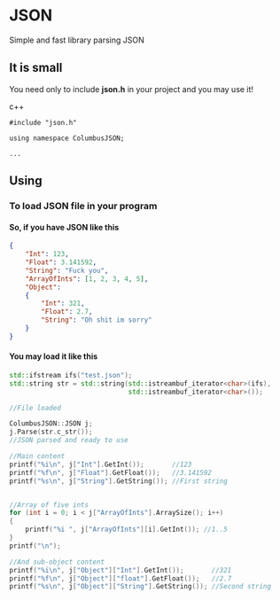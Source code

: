 # JSON
Simple and fast library parsing JSON

## It is small
You need only to include **json.h** in your project and you may use it!

c++
```
#include "json.h"

using namespace ColumbusJSON;

...
```

## Using

### To load JSON file in your program

#### So, if you have JSON like this

```json
{
	"Int": 123,
	"Float": 3.141592,
	"String": "Fuck you",
	"ArrayOfInts": [1, 2, 3, 4, 5],
	"Object":
	{
		"Int": 321,
		"Float": 2.7,
		"String": "Oh shit im sorry"
	}
}
```

#### You may load it like this

```c++
std::ifstream ifs("test.json");
std::string str = std::string(std::istreambuf_iterator<char>(ifs),
                              std::istreambuf_iterator<char>());

//File loaded

ColumbusJSON::JSON j;
j.Parse(str.c_str());
//JSON parsed and ready to use

//Main content
printf("%i\n", j["Int"].GetInt());       //123
printf("%f\n", j["Float"].GetFloat());   //3.141592
printf("%s\n", j["String"].GetString()); //First string


//Array of five ints
for (int i = 0; i < j["ArrayOfInts"].ArraySize(); i++)
{
	printf("%i ", j["ArrayOfInts"][i].GetInt()); //1..5
}
printf("\n");

//And sub-object content
printf("%i\n", j["Object"]["Int"].GetInt());       //321
printf("%f\n", j["Object"]["float"].GetFloat());   //2.7
printf("%s\n", j["Object"]["String"].GetString()); //Second string
```


